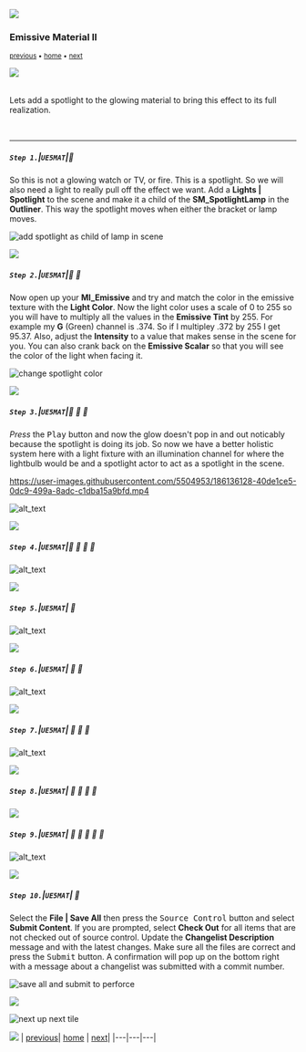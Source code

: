 ![](../images/line3.png)

### Emissive Material II

<sub>[previous](../illumination/README.md#user-content-emissive-material) • [home](../README.md#user-content-ue5-intro-to-materials) • [next](../two-sided/README.md#user-content-two-sided-material)</sub>

![](../images/line3.png)

<img src="https://via.placeholder.com/1000x4/45D7CA/45D7CA" alt="drawing" height="4px"/>

Lets add a spotlight to the glowing material to bring this effect to its full realization.

<br>

---

##### `Step 1.`\|`UE5MAT`|:small_blue_diamond:

So this is not a glowing watch or TV, or fire.  This is a spotlight.  So we will also need a light to really pull off the effect we want.  Add a **Lights | Spotlight** to the scene and make it a child of the **SM_SpotlightLamp** in the **Outliner**. This way the spotlight moves when either the bracket or lamp moves.

![add spotlight as child of lamp in scene](images/addSpotlight.png)

![](../images/line2.png)

##### `Step 2.`\|`UE5MAT`|:small_blue_diamond: :small_blue_diamond: 

Now open up your **MI_Emissive** and try and match the color in the emissive texture with the **Light Color**.  Now the light color uses a scale of 0 to 255 so you will have to multiply all the values in the **Emissive Tint** by 255.  For example my **G** (Green) channel is .374.  So if I multipley .372 by 255 I get  95.37. Also, adjust the **Intensity** to a value that makes sense in the scene for you. You can also crank back on the **Emissive Scalar** so that you will see the color of the light when facing it.

![change spotlight color](images/spotLight.png)

![](../images/line2.png)

##### `Step 3.`\|`UE5MAT`|:small_blue_diamond: :small_blue_diamond: :small_blue_diamond:

*Press* the <kbd>Play</kbd> button and now the glow doesn't pop in and out noticably because the spotlight is doing its job.  So now we have a better holistic system here with a light fixture with an illumination channel for where the lightbulb would be and a spotlight actor to act as a spotlight in the scene.

https://user-images.githubusercontent.com/5504953/186136128-40de1ce5-0dc9-499a-8adc-c1dba15a9bfd.mp4

![alt_text](images/.png)

![](../images/line2.png)

##### `Step 4.`\|`UE5MAT`|:small_blue_diamond: :small_blue_diamond: :small_blue_diamond: :small_blue_diamond:

![alt_text](images/dupeMove.png)

![](../images/line2.png)

##### `Step 5.`\|`UE5MAT`| :small_orange_diamond:

![alt_text](images/add5MoreLights.png)

![](../images/line2.png)

##### `Step 6.`\|`UE5MAT`| :small_orange_diamond: :small_blue_diamond:

![alt_text](images/duplicate6.png)

![](../images/line2.png)

##### `Step 7.`\|`UE5MAT`| :small_orange_diamond: :small_blue_diamond: :small_blue_diamond:

![alt_text](images/adjust6tintsColors.png)

![](../images/line2.png)

##### `Step 8.`\|`UE5MAT`| :small_orange_diamond: :small_blue_diamond: :small_blue_diamond: :small_blue_diamond:



![](../images/line2.png)

##### `Step 9.`\|`UE5MAT`| :small_orange_diamond: :small_blue_diamond: :small_blue_diamond: :small_blue_diamond: :small_blue_diamond:

![alt_text](images/organizeAndRenameOutliner.png)

![](../images/line2.png)

##### `Step 10.`\|`UE5MAT`| :large_blue_diamond:

Select the **File | Save All** then press the <kbd>Source Control</kbd> button and select **Submit Content**.  If you are prompted, select **Check Out** for all items that are not checked out of source control. Update the **Changelist Description** message and with the latest changes. Make sure all the files are correct and press the <kbd>Submit</kbd> button. A confirmation will pop up on the bottom right with a message about a changelist was submitted with a commit number.

![save all and submit to perforce](images/submitP4.png)

![](../images/line.png)

<!-- <img src="https://via.placeholder.com/1000x100/45D7CA/000000/?text=Next Up - Two Sided Material"> -->
![next up next tile](images/banner.png)

![](../images/line.png)
| [previous](../illumination/README.md#user-content-emissive-material)| [home](../README.md#user-content-ue5-intro-to-materials) | [next](../two-sided/README.md#user-content-two-sided-material)|
|---|---|---|

